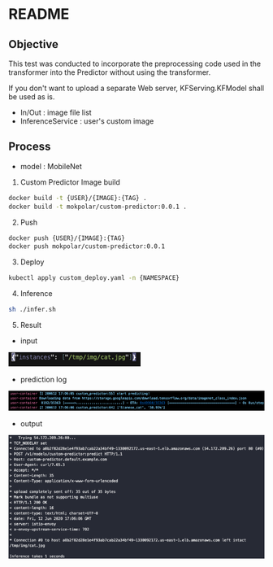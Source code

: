 
# README

## Objective

This test was conducted to incorporate the preprocessing code used in the transformer into the Predictor without using the transformer.

If you don't want to upload a separate Web server, KFServing.KFModel shall be used as is.

- In/Out : image file list
- InferenceService : user's custom image



## Process

* model : MobileNet

1. Custom Predictor Image build
```sh
docker build -t {USER}/{IMAGE}:{TAG} .
docker build -t mokpolar/custom-predictor:0.0.1 .
```

2. Push
```sh
docker push {USER}/{IMAGE}:{TAG}
docker push mokpolar/custom-predictor:0.0.1
```

3. Deploy
```sh
kubectl apply custom_deploy.yaml -n {NAMESPACE}
```

4. Inference
```sh
sh ./infer.sh
```


5. Result
* input

![input](./output/3.png)

* prediction log

![prediction log](./output/1.png)

* output

![output](./output/2.png)